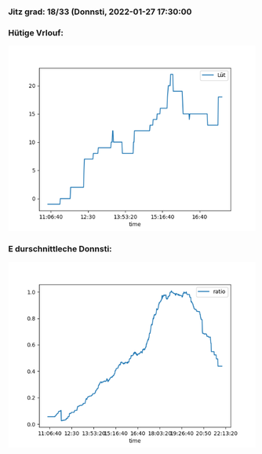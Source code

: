 ### Jitz grad: 18/33 (Donnsti, 2022-01-27 17:30:00

### Hütige Vrlouf:
![Graph](Today.png)

### E durschnittleche Donnsti:
![Graph](Donnsti.png)